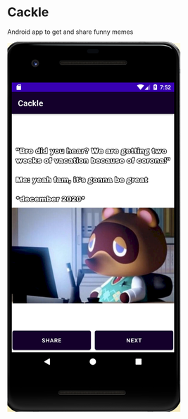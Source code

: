# Cackle
Android app to get and share funny memes  

![](https://github.com/kartik0406/Cackle/blob/main/img1.PNG)
